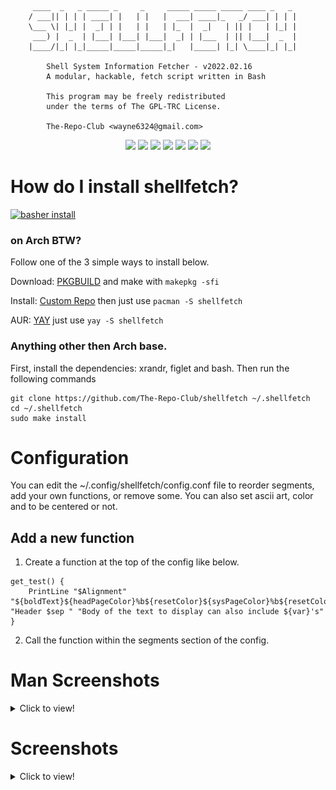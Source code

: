 ```
     ____  _   _ _____ _     _     _____ _____ _____ ____ _   _
    / ___|| | | | ____| |   | |   |  ___| ____|_   _/ ___| | | |
    \___ \| |_| |  _| | |   | |   | |_  |  _|   | || |   | |_| |
     ___) |  _  | |___| |___| |___|  _| | |___  | || |___|  _  |
    |____/|_| |_|_____|_____|_____|_|   |_____| |_| \____|_| |_|

        Shell System Information Fetcher - v2022.02.16
        A modular, hackable, fetch script written in Bash

        This program may be freely redistributed
        under the terms of The GPL-TRC License.

        The-Repo-Club <wayne6324@gmail.com>
```

<p align='center'>
    <img src='https://img.shields.io/badge/Maintained-Yes-green?colorA=434c5e&colorB=ff59f9&style=flat-square'>
    <img src='https://img.shields.io/github/last-commit/The-Repo-Club/shellfetch?colorA=434c5e&colorB=ff59f9&style=flat-square'>
    <img src='https://img.shields.io/github/repo-size/The-Repo-Club/shellfetch?colorA=434c5e&colorB=ff59f9&style=flat-square'>
    <img src='https://img.shields.io/github/issues/The-Repo-Club/shellfetch?colorA=434c5e&colorB=ff59f9&style=flat-square'>
    <img src='https://img.shields.io/github/stars/The-Repo-Club/shellfetch?colorA=434c5e&colorB=ff59f9&style=flat-square'>
    <img src='https://img.shields.io/github/forks/The-Repo-Club/shellfetch?colorA=434c5e&colorB=ff59f9&style=flat-square'>
    <img src='https://img.shields.io/github/commit-activity/m/The-Repo-Club/shellfetch?colorA=434c5e&colorB=ff59f9&style=flat-square'>
</p>

# How do I install shellfetch?

[![basher install](https://www.basher.it/assets/logo/basher_install.svg)](https://github.com/basherpm/basher)

### on Arch BTW?

Follow one of the 3 simple ways to install below.

Download: [PKGBUILD](https://github.com/The-Repo-Club/ArchAUR/raw/main/shellfetch/PKGBUILD) and make with `makepkg -sfi`

Install: [Custom Repo](https://arch.therepo.club/) then just use `pacman -S shellfetch`

AUR: [YAY](https://aur.archlinux.org/packages/shellfetch) just use `yay -S shellfetch`

### Anything other then Arch base.

First, install the dependencies: xrandr, figlet and bash.
Then run the following commands

```
git clone https://github.com/The-Repo-Club/shellfetch ~/.shellfetch
cd ~/.shellfetch
sudo make install
```

# Configuration

You can edit the ~/.config/shellfetch/config.conf file to reorder segments, add your own functions, or remove some.
You can also set ascii art, color and to be centered or not.

## Add a new function

1. Create a function at the top of the config like below.

```
get_test() {
    PrintLine "$Alignment" "${boldText}${headPageColor}%b${resetColor}${sysPageColor}%b${resetColor}" "Header $sep " "Body of the text to display can also include ${var}'s"
}
```
2. Call the function within the segments section of the config.

# Man Screenshots

<details>
    <summary>Click to view!</summary>

<img src="screenshots/man.png" alt="man" style="max-width: 100%;">

</details>

# Screenshots

<details>
    <summary>Click to view!</summary>

<img src="screenshots/1.png" alt="screenshot1" style="max-width: 100%;">
<img src="screenshots/2.png" alt="screenshot2" style="max-width: 100%;">
<img src="screenshots/3.png" alt="screenshot3" style="max-width: 100%;">
<img src="screenshots/4.png" alt="screenshot4" style="max-width: 100%;">

</details>
